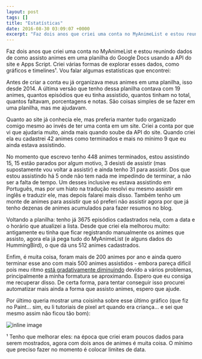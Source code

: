 ```yaml
---
layout: post
tags: []
title: "Estatísticas"
date: 2016-08-30 03:09:07 +0000
excerpt: "Faz dois anos que criei uma conta no MyAnimeList e estou reunindo dados de como assisto animes em uma planilha do Google Docs usando a API..."
---
```


Faz dois anos que criei uma conta no MyAnimeList e estou reunindo dados de como assisto animes em uma planilha do Google Docs usando a API do site e Apps Script. Criei várias formas de explorar esses dados, como gráficos e timelines¹. Vou falar algumas estatísticas que encontrei:

Antes de criar a conta eu já organizava meus animes em uma planilha, isso desde 2014. A última versão que tenho dessa planilha contava com 19 animes, quantos episódios que eu tinha assistido, quantos tinham no total, quantos faltavam, porcentagens e notas. São coisas simples de se fazer em uma planilha, mas me ajudavam.

Quanto ao site já conhecia ele, mas preferia manter tudo organizado comigo mesmo ao invés de ter uma conta em um site. Criei a conta por que vi que ajudaria muito, ainda mais quando soube da API do site. Quando criei ela eu cadastrei 42 animes como terminados e mais no mínimo 9 que eu ainda estava assistindo.

No momento que escrevo tenho 448 animes terminados, estou assistindo 15, 15 estão parados por algum motivo, 3 desisti de assistir (mas supostamente vou voltar a assistir) e ainda tenho 31 para assistir. Dos que estou assistindo há 5 onde não tem nada me impedindo de terminar, a não ser a falta de tempo. Um desses inclusive eu estava assistindo em Português, mas por um hiato na tradução resolvi eu mesmo assistir em inglês e traduzir ele, mas depois falarei mais disso.  Também tenho um monte de animes para assistir que só preferi não assistir agora por que já tenho dezenas de animes acumulados para fazer resumos no blog.

Voltando a planilha: tenho já 3675 episódios cadastrados nela, com a data e o horário que atualizei a lista. Desde que criei ela melhorou muito: antigamente eu tinha que ficar registrando manualmente os animes que assisto, agora ela já pega tudo do MyAnimeList (e alguns dados do HummingBird), o que dá uns 512 animes cadastrados.

Enfim, é muita coisa, foram mais de 200 animes por ano e ainda quero terminar esse ano com mais 500 animes assistidos - embora pareça difícil pois meu ritmo [está gradativamente diminuindo](https://qgustavor.tk/animes/relat%C3%B3rio-semanal-horas) devido a vários problemas, principalmente a minha formatura se aproximando. Espero que eu consiga me recuperar disso. De certa forma, para tentar conseguir isso procurei automatizar mais ainda a forma que assisto animes, espero que ajude.

Por último queria mostrar uma coisinha sobre esse último gráfico (que fiz no Paint… sim, eu li tutoriais de pixel art quando era criança… e sei que mesmo assim não ficou tão bom):

![inline image](http://i.imgur.com/UwQfU23.png)

¹ Tenho que melhorar eles: na época que criei eram poucos dados para serem mostrados, agora com dois anos de animes é muita coisa. O mínimo que preciso fazer no momento é colocar limites de data.